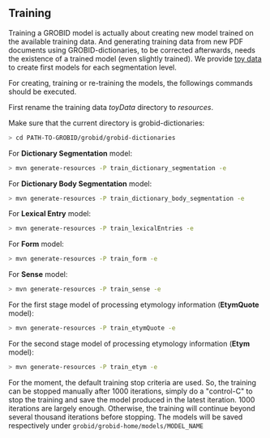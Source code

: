 ## Training

Training a GROBID model is actually about creating new model trained on the available training data. And generating training data from new PDF documents using GROBID-dictionaries, to be corrected afterwards, needs the existence of a trained model (even slightly trained). We provide [toy data](https://github.com/MedKhem/grobid-dictionaries/tree/master/toyData/) to create first models for each segmentation level. 

For creating, training or re-training the models, the followings commands should be executed.

First rename the training data *toyData* directory to *resources*. 

Make sure that the current directory is grobid-dictionaries: 
```bash
> cd PATH-TO-GROBID/grobid/grobid-dictionaries
```
For **Dictionary Segmentation** model:
```bash
> mvn generate-resources -P train_dictionary_segmentation -e
```
For **Dictionary Body Segmentation** model:
```bash
> mvn generate-resources -P train_dictionary_body_segmentation -e
```
For **Lexical Entry** model:
```bash
> mvn generate-resources -P train_lexicalEntries -e
```
For **Form** model:
```bash
> mvn generate-resources -P train_form -e
```
For **Sense** model:
```bash
> mvn generate-resources -P train_sense -e
```
For the first stage model of processing etymology information (**EtymQuote** model):
```bash
> mvn generate-resources -P train_etymQuote -e
```
For the second stage model of processing etymology information (**Etym** model):
```bash
> mvn generate-resources -P train_etym -e
```

For the moment, the default training stop criteria are used. So, the training can be stopped manually after 1000 iterations, simply do a "control-C" to stop the training and save the model produced in the latest iteration. 1000 iterations are largely enough. Otherwise, the training will continue beyond several thousand iterations before stopping. 
The models will be saved respectively under ```grobid/grobid-home/models/MODEL_NAME```
